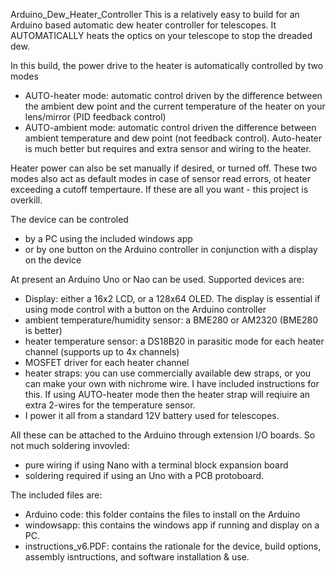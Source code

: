 Arduino_Dew_Heater_Controller
This is a relatively easy to build for an Arduino based automatic dew heater controller for telescopes. It AUTOMATICALLY heats the optics on your telescope to stop the dreaded dew.

In this build, the power drive to the heater is automatically controlled by two modes
- AUTO-heater mode: automatic control driven by the difference between the ambient dew point and the current temperature of the heater on your lens/mirror (PID feedback control)
- AUTO-ambient mode: automatic control driven the difference between ambient temperature and dew point (not feedback control).
Auto-heater is much better but requires and extra sensor and wiring to the heater.

Heater power can also be set manually if desired, or turned off. These two modes also act as default modes in case of sensor read errors, ot heater exceeding a cutoff tempertaure. If these are all you want - this project is overkill.

The device can be controled
- by a PC using the included windows app
- or by one button on the Arduino controller in conjunction with a display on the device

At present an Arduino Uno or Nao can be used. Supported devices are:
- Display: either a 16x2 LCD, or a 128x64 OLED. The display is essential if using mode control with a button on the Arduino controller
- ambient temperature/humidity sensor: a BME280 or AM2320 (BME280 is better)
- heater temperature sensor: a DS18B20 in parasitic mode for each heater channel (supports up to 4x channels)
- MOSFET driver for each heater channel
- heater straps: you can use commercially available dew straps, or you can make your own with nichrome wire. I have included instructions for this. If using AUTO-heater mode then the heater strap will reqiuire an extra 2-wires for the temperature sensor.
- I power it all from a standard 12V battery used for telescopes.

All these can be attached to the Arduino through extension I/O boards. So not much soldering invovled:
- pure wiring if using Nano with a terminal block expansion board
- soldering required if using an Uno with a PCB protoboard.

The included files are:
- Arduino code: this folder contains the files to install on the Arduino
- windowsapp: this contains the windows app if running and display on a PC.
- instructions_v6.PDF: contains the rationale for the device, build options, assembly isntructions, and software installation & use.

